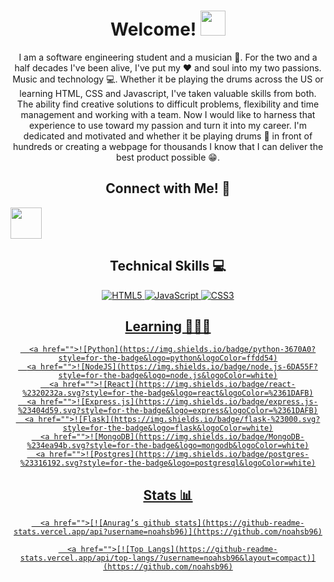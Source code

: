 <h1 align="center"> Welcome! <img height="40px" src="https://github.com/nixin72/nixin72/blob/0409e61b2e776bbffd86e4be4f94c9844ef85379/wave.gif"/> </h1>
   

<p align="center"> I am a software engineering student and a musician 🎵. For the two and a half decades I've been alive, I've put my ❤️ and soul into my two passions. Music and technology 💻. Whether it be playing the drums across the US or learning HTML, CSS and Javascript, I've taken valuable skills from both. The ability find creative solutions to difficult problems, flexibility and time management and working with a team. Now I would like to harness that experience to use toward my passion and turn it into my career. I'm dedicated and motivated and whether it be playing drums 🥁 in front of hundreds or creating a webpage for thousands I know that I can deliver the best product possible 😁. </p>

<h2 align="center">Connect with Me! 🔗</h2>

   <a href="https://www.linkedin.com/in/noahsb96/">
      <img height="50" src="https://cdn2.iconfinder.com/data/icons/social-icon-3/512/social_style_3_in-306.png"/>
   </a>

<h2 align="center">Technical Skills 💻</h2>

   <div align="center">

   <a href="">![HTML5](https://img.shields.io/badge/html5-%23E34F26.svg?style=for-the-badge&logo=html5&logoColor=white)
   <a href="">![JavaScript](https://img.shields.io/badge/javascript-%23323330.svg?style=for-the-badge&logo=javascript&logoColor=%23F7DF1E)
   <a href="">![CSS3](https://img.shields.io/badge/css3-%231572B6.svg?style=for-the-badge&logo=css3&logoColor=white)

<h2 align="center">Learning 👨🏻‍🎓</h2>

      <a href="">![Python](https://img.shields.io/badge/python-3670A0?style=for-the-badge&logo=python&logoColor=ffdd54)
      <a href="">![NodeJS](https://img.shields.io/badge/node.js-6DA55F?style=for-the-badge&logo=node.js&logoColor=white)
      <a href="">![React](https://img.shields.io/badge/react-%2320232a.svg?style=for-the-badge&logo=react&logoColor=%2361DAFB)
      <a href="">![Express.js](https://img.shields.io/badge/express.js-%23404d59.svg?style=for-the-badge&logo=express&logoColor=%2361DAFB)
      <a href="">![Flask](https://img.shields.io/badge/flask-%23000.svg?style=for-the-badge&logo=flask&logoColor=white)
      <a href="">![MongoDB](https://img.shields.io/badge/MongoDB-%234ea94b.svg?style=for-the-badge&logo=mongodb&logoColor=white)
      <a href="">![Postgres](https://img.shields.io/badge/postgres-%23316192.svg?style=for-the-badge&logo=postgresql&logoColor=white)

<h2 align="center">Stats 📊</h2>

      <a href="">[![Anurag’s github stats](https://github-readme-stats.vercel.app/api?username=noahsb96)](https://github.com/noahsb96)

      <a href="">[![Top Langs](https://github-readme-stats.vercel.app/api/top-langs/?username=noahsb96&layout=compact)](https://github.com/noahsb96)
   </div>

<!--
**noahsb96/noahsb96** is a ✨ _special_ ✨ repository because its `README.md` (this file) appears on your GitHub profile.

Here are some ideas to get you started:

- 🔭 I’m currently working on ...
- 🌱 I’m currently learning ...
- 👯 I’m looking to collaborate on ...
- 🤔 I’m looking for help with ...
- 💬 Ask me about ...
- 📫 How to reach me: ...
- 😄 Pronouns: ...
- ⚡ Fun fact: ...
-->
